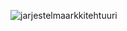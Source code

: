 ![jarjestelmaarkkitehtuuri](http://users.metropolia.fi/~joonasee/github-tehtavat/Jarjestelmaarkkitehtuuri.jpg)
